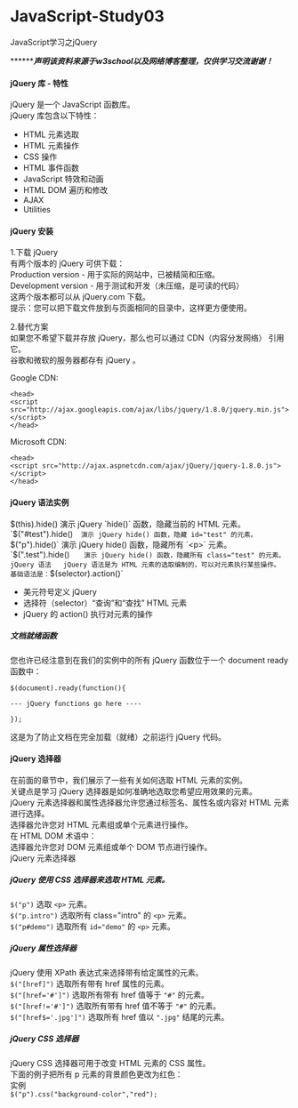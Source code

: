 # JavaScript-Study03
JavaScript学习之jQuery  

***********声明该资料来源于w3school以及网络博客整理，仅供学习交流谢谢！*****  

#### jQuery 库 - 特性  
jQuery 是一个 JavaScript 函数库。  
jQuery 库包含以下特性：  
- HTML 元素选取   
- HTML 元素操作  
- CSS 操作   
- HTML 事件函数  
- JavaScript 特效和动画   
- HTML DOM 遍历和修改  
- AJAX  
- Utilities  

#### jQuery 安装  
1.下载 jQuery  
有两个版本的 jQuery 可供下载：  
Production version - 用于实际的网站中，已被精简和压缩。  
Development version - 用于测试和开发（未压缩，是可读的代码）  
这两个版本都可以从 jQuery.com 下载。  
提示：您可以把下载文件放到与页面相同的目录中，这样更方便使用。  

2.替代方案  
如果您不希望下载并存放 jQuery，那么也可以通过 CDN（内容分发网络） 引用它。  
谷歌和微软的服务器都存有 jQuery 。  

Google CDN:  
```
<head>
<script src="http://ajax.googleapis.com/ajax/libs/jquery/1.8.0/jquery.min.js">
</script>
</head>
```
Microsoft CDN:  
```
<head>
<script src="http://ajax.aspnetcdn.com/ajax/jQuery/jquery-1.8.0.js">
</script>
</head>
```
#### jQuery 语法实例  
$(this).hide()  
演示 jQuery `hide()` 函数，隐藏当前的 HTML 元素。  
`$("#test").hide()`  
演示 jQuery hide() 函数，隐藏 id="test" 的元素。  
`$("p").hide()`  
演示 jQuery hide() 函数，隐藏所有 `<p>` 元素。  
`$(".test").hide() `  
演示 jQuery hide() 函数，隐藏所有 class="test" 的元素。  
jQuery 语法  
jQuery 语法是为 HTML 元素的选取编制的，可以对元素执行某些操作。  
基础语法是：`$(selector).action()`  
- 美元符号定义 jQuery  
- 选择符（selector）“查询”和“查找” HTML 元素  
- jQuery 的 action() 执行对元素的操作  

##### 文档就绪函数      
您也许已经注意到在我们的实例中的所有 jQuery 函数位于一个 document ready 函数中：  
```
$(document).ready(function(){

--- jQuery functions go here ----

});
```
这是为了防止文档在完全加载（就绪）之前运行 jQuery 代码。 

#### jQuery 选择器  
在前面的章节中，我们展示了一些有关如何选取 HTML 元素的实例。  
关键点是学习 jQuery 选择器是如何准确地选取您希望应用效果的元素。  
jQuery 元素选择器和属性选择器允许您通过标签名、属性名或内容对 HTML 元素进行选择。  
选择器允许您对 HTML 元素组或单个元素进行操作。  
在 HTML DOM 术语中：  
选择器允许您对 DOM 元素组或单个 DOM 节点进行操作。  
jQuery 元素选择器  
##### jQuery 使用 CSS 选择器来选取 HTML 元素。  
`$("p")` 选取 `<p>` 元素。  
`$("p.intro")` 选取所有 class="intro" 的 `<p>` 元素。  
`$("p#demo")` 选取所有 `id="demo"` 的 `<p>` 元素。
##### jQuery 属性选择器  
jQuery 使用 XPath 表达式来选择带有给定属性的元素。  
`$("[href]")` 选取所有带有 href 属性的元素。  
`$("[href='#']")` 选取所有带有 href 值等于 `"#"` 的元素。  
`$("[href!='#']")` 选取所有带有 href 值不等于 `"#"` 的元素。  
`$("[href$='.jpg']")` 选取所有 href 值以 `".jpg"` 结尾的元素。  
##### jQuery CSS 选择器  
jQuery CSS 选择器可用于改变 HTML 元素的 CSS 属性。  
下面的例子把所有 p 元素的背景颜色更改为红色：  
实例  
`$("p").css("background-color","red");`  

